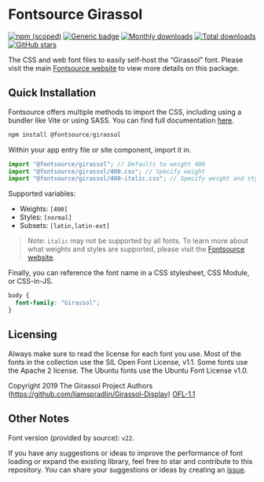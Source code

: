 # Fontsource Girassol

[![npm (scoped)](https://img.shields.io/npm/v/@fontsource/girassol?color=brightgreen)](https://www.npmjs.com/package/@fontsource/girassol) [![Generic badge](https://img.shields.io/badge/fontsource-passing-brightgreen)](https://github.com/fontsource/fontsource) [![Monthly downloads](https://badgen.net/npm/dm/@fontsource/girassol)](https://github.com/fontsource/fontsource) [![Total downloads](https://badgen.net/npm/dt/@fontsource/girassol)](https://github.com/fontsource/fontsource) [![GitHub stars](https://img.shields.io/github/stars/fontsource/fontsource.svg?style=social&label=Star)](https://github.com/fontsource/fontsource/stargazers)

The CSS and web font files to easily self-host the “Girassol” font. Please visit the main [Fontsource website](https://fontsource.org/fonts/girassol) to view more details on this package.

## Quick Installation

Fontsource offers multiple methods to import the CSS, including using a bundler like Vite or using SASS. You can find full documentation [here](https://fontsource.org/docs/getting-started/introduction).

```javascript
npm install @fontsource/girassol
```

Within your app entry file or site component, import it in.

```javascript
import "@fontsource/girassol"; // Defaults to weight 400
import "@fontsource/girassol/400.css"; // Specify weight
import "@fontsource/girassol/400-italic.css"; // Specify weight and style
```

Supported variables:
- Weights: `[400]`
- Styles: `[normal]`
- Subsets: `[latin,latin-ext]`

> Note: `italic` may not be supported by all fonts. To learn more about what weights and styles are supported, please visit the [Fontsource website](https://fontsource.org/fonts/girassol).

Finally, you can reference the font name in a CSS stylesheet, CSS Module, or CSS-in-JS.

```css
body {
  font-family: "Girassol";
}
```

## Licensing
Always make sure to read the license for each font you use. Most of the fonts in the collection use the SIL Open Font License, v1.1. Some fonts use the Apache 2 license. The Ubuntu fonts use the Ubuntu Font License v1.0.

Copyright 2019 The Girassol Project Authors (https://github.com/liamspradlin/Girassol-Display)
[OFL-1.1](https://openfontlicense.org)

## Other Notes
Font version (provided by source): `v22`.

If you have any suggestions or ideas to improve the performance of font loading or expand the existing library, feel free to star and contribute to this repository. You can share your suggestions or ideas by creating an [issue](https://github.com/fontsource/fontsource/issues).
